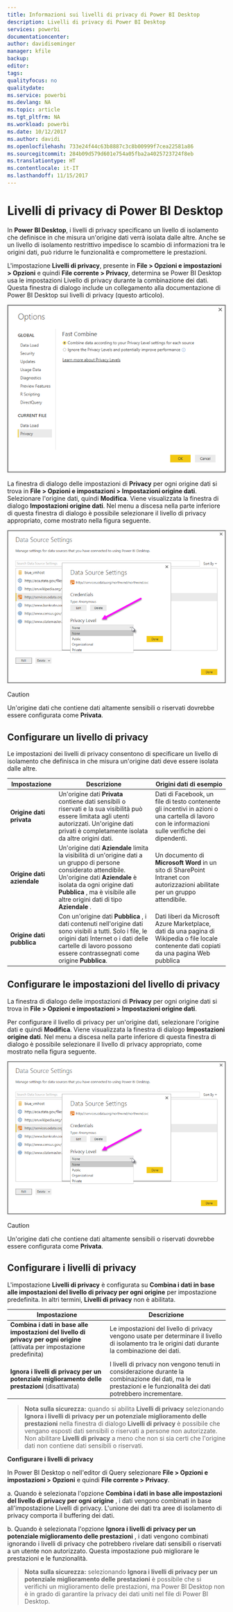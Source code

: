 ```yaml
---
title: Informazioni sui livelli di privacy di Power BI Desktop
description: Livelli di privacy di Power BI Desktop
services: powerbi
documentationcenter: 
author: davidiseminger
manager: kfile
backup: 
editor: 
tags: 
qualityfocus: no
qualitydate: 
ms.service: powerbi
ms.devlang: NA
ms.topic: article
ms.tgt_pltfrm: NA
ms.workload: powerbi
ms.date: 10/12/2017
ms.author: davidi
ms.openlocfilehash: 733e24f44c63b8887c3c8b00999f7cea22581a86
ms.sourcegitcommit: 284b09d579d601e754a05fba2a4025723724f8eb
ms.translationtype: HT
ms.contentlocale: it-IT
ms.lasthandoff: 11/15/2017
---
```

# <a name="power-bi-desktop-privacy-levels"></a>Livelli di privacy di Power BI Desktop
In **Power BI Desktop**, i livelli di privacy specificano un livello di isolamento che definisce in che misura un'origine dati verrà isolata dalle altre. Anche se un livello di isolamento restrittivo impedisce lo scambio di informazioni tra le origini dati, può ridurre le funzionalità e compromettere le prestazioni.

L'impostazione **Livelli di privacy**, presente in **File > Opzioni e impostazioni > Opzioni** e quindi **File corrente > Privacy**, determina se Power BI Desktop usa le impostazioni Livello di privacy durante la combinazione dei dati. Questa finestra di dialogo include un collegamento alla documentazione di Power BI Desktop sui livelli di privacy (questo articolo).

![](media/desktop-privacy-levels/desktop_privacylevels1.png)

 La finestra di dialogo delle impostazioni di **Privacy** per ogni origine dati si trova in **File > Opzioni e impostazioni > Impostazioni origine dati**. Selezionare l'origine dati, quindi **Modifica**. Viene visualizzata la finestra di dialogo **Impostazioni origine dati**. Nel menu a discesa nella parte inferiore di questa finestra di dialogo è possibile selezionare il livello di privacy appropriato, come mostrato nella figura seguente.

 ![](media/desktop-privacy-levels/desktop_privacylevels2.png)

> [!CAUTION]
> Un'origine dati che contiene dati altamente sensibili o riservati dovrebbe essere configurata come **Privata**.
> 
> 

## <a name="configure-a-privacy-level"></a>Configurare un livello di privacy
Le impostazioni dei livelli di privacy consentono di specificare un livello di isolamento che definisca in che misura un'origine dati deve essere isolata dalle altre.

| Impostazione | Descrizione | Origini dati di esempio |
| --- | --- | --- |
| **Origine dati privata** |Un'origine dati **Privata** contiene dati sensibili o riservati e la sua visibilità può essere limitata agli utenti autorizzati. Un'origine dati privati è completamente isolata da altre origini dati. |Dati di Facebook, un file di testo contenente gli incentivi in azioni o una cartella di lavoro con le informazioni sulle verifiche dei dipendenti. |
| **Origine dati aziendale** |Un'origine dati **Aziendale** limita la visibilità di un'origine dati a un gruppo di persone considerato attendibile. Un'origine dati **Aziendale** è isolata da ogni origine dati **Pubblica** , ma è visibile alle altre origini dati di tipo **Aziendale** . |Un documento di **Microsoft Word** in un sito di SharePoint Intranet con autorizzazioni abilitate per un gruppo attendibile. |
| **Origine dati pubblica** |Con un'origine dati **Pubblica** , i dati contenuti nell'origine dati sono visibili a tutti. Solo i file, le origini dati Internet o i dati delle cartelle di lavoro possono essere contrassegnati come origine **Pubblica**. |Dati liberi da Microsoft Azure Marketplace, dati da una pagina di Wikipedia o file locale contenente dati copiati da una pagina Web pubblica |

## <a name="configure-privacy-level-settings"></a>Configurare le impostazioni del livello di privacy
La finestra di dialogo delle impostazioni di **Privacy** per ogni origine dati si trova in **File > Opzioni e impostazioni > Impostazioni origine dati**.

Per configurare il livello di privacy per un'origine dati, selezionare l'origine dati e quindi **Modifica**. Viene visualizzata la finestra di dialogo **Impostazioni origine dati**. Nel menu a discesa nella parte inferiore di questa finestra di dialogo è possibile selezionare il livello di privacy appropriato, come mostrato nella figura seguente.

![](media/desktop-privacy-levels/desktop_privacylevels2.png)

> [!CAUTION]
> Un'origine dati che contiene dati altamente sensibili o riservati dovrebbe essere configurata come **Privata**.
> 

## <a name="configure-privacy-levels"></a>Configurare i livelli di privacy
L'impostazione **Livelli di privacy** è configurata su **Combina i dati in base alle impostazioni del livello di privacy per ogni origine** per impostazione predefinita. In altri termini, **Livelli di privacy** non è abilitata.

| Impostazione | Descrizione |
| --- | --- |
| **Combina i dati in base alle impostazioni del livello di privacy per ogni origine** (attivata per impostazione predefinita) |Le impostazioni del livello di privacy vengono usate per determinare il livello di isolamento tra le origini dati durante la combinazione dei dati. |
| **Ignora i livelli di privacy per un potenziale miglioramento delle prestazioni** (disattivata) |I livelli di privacy non vengono tenuti in considerazione durante la combinazione dei dati, ma le prestazioni e le funzionalità dei dati potrebbero incrementare. |

> **Nota sulla sicurezza:** quando si abilita **Livelli di privacy** selezionando **Ignora i livelli di privacy per un potenziale miglioramento delle prestazioni** nella finestra di dialogo **Livelli di privacy** è possibile che vengano esposti dati sensibili o riservati a persone non autorizzate. Non abilitare **Livelli di privacy** a meno che non si sia certi che l'origine dati non contiene dati sensibili o riservati.
> 
> 

**Configurare i livelli di privacy**

In Power BI Desktop o nell'editor di Query selezionare **File > Opzioni e impostazioni > Opzioni** e quindi **File corrente > Privacy**.

a. Quando è selezionata l'opzione **Combina i dati in base alle impostazioni del livello di privacy per ogni origine** , i dati vengono combinati in base all'impostazione Livelli di privacy. L'unione dei dati tra aree di isolamento di privacy comporta il buffering dei dati.

b. Quando è selezionata l'opzione **Ignora i livelli di privacy per un potenziale miglioramento delle prestazioni** , i dati vengono combinati ignorando i livelli di privacy che potrebbero rivelare dati sensibili o riservati a un utente non autorizzato. Questa impostazione può migliorare le prestazioni e le funzionalità.

> **Nota sulla sicurezza:** selezionando **Ignora i livelli di privacy per un potenziale miglioramento delle prestazioni** è possibile che si verifichi un miglioramento delle prestazioni, ma Power BI Desktop non è in grado di garantire la privacy dei dati uniti nel file di Power BI Desktop.
> 
> 


